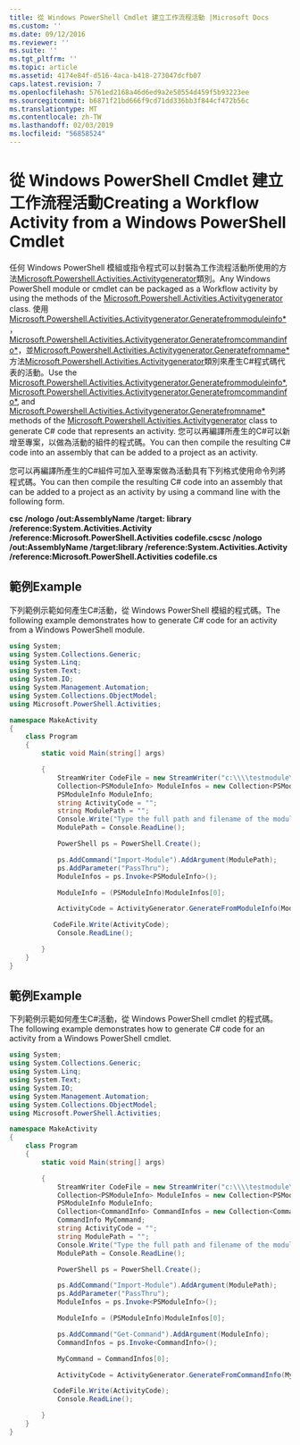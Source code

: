 ```yaml
---
title: 從 Windows PowerShell Cmdlet 建立工作流程活動 |Microsoft Docs
ms.custom: ''
ms.date: 09/12/2016
ms.reviewer: ''
ms.suite: ''
ms.tgt_pltfrm: ''
ms.topic: article
ms.assetid: 4174e84f-d516-4aca-b418-273047dcfb07
caps.latest.revision: 7
ms.openlocfilehash: 5761ed2168a46d6ed9a2e50554d459f5b93223ee
ms.sourcegitcommit: b6871f21bd666f9cd71dd336bb3f844cf472b56c
ms.translationtype: MT
ms.contentlocale: zh-TW
ms.lasthandoff: 02/03/2019
ms.locfileid: "56858524"
---
```

# <a name="creating-a-workflow-activity-from-a-windows-powershell-cmdlet"></a><span data-ttu-id="51650-102">從 Windows PowerShell Cmdlet 建立工作流程活動</span><span class="sxs-lookup"><span data-stu-id="51650-102">Creating a Workflow Activity from a Windows PowerShell Cmdlet</span></span>

<span data-ttu-id="51650-103">任何 Windows PowerShell 模組或指令程式可以封裝為工作流程活動所使用的方法[Microsoft.Powershell.Activities.Activitygenerator](/dotnet/api/Microsoft.PowerShell.Activities.ActivityGenerator)類別。</span><span class="sxs-lookup"><span data-stu-id="51650-103">Any Windows PowerShell module or cmdlet can be packaged as a Workflow activity by using the methods of the [Microsoft.Powershell.Activities.Activitygenerator](/dotnet/api/Microsoft.PowerShell.Activities.ActivityGenerator) class.</span></span> <span data-ttu-id="51650-104">使用[Microsoft.Powershell.Activities.Activitygenerator.Generatefrommoduleinfo\*](/dotnet/api/Microsoft.PowerShell.Activities.ActivityGenerator.GenerateFromModuleInfo)， [Microsoft.Powershell.Activities.Activitygenerator.Generatefromcommandinfo\*](/dotnet/api/Microsoft.PowerShell.Activities.ActivityGenerator.GenerateFromCommandInfo)，並[Microsoft.Powershell.Activities.Activitygenerator.Generatefromname\*](/dotnet/api/Microsoft.PowerShell.Activities.ActivityGenerator.GenerateFromName)方法[Microsoft.Powershell.Activities.Activitygenerator](/dotnet/api/Microsoft.PowerShell.Activities.ActivityGenerator)類別來產生C#程式碼代表的活動。</span><span class="sxs-lookup"><span data-stu-id="51650-104">Use the [Microsoft.Powershell.Activities.Activitygenerator.Generatefrommoduleinfo\*](/dotnet/api/Microsoft.PowerShell.Activities.ActivityGenerator.GenerateFromModuleInfo), [Microsoft.Powershell.Activities.Activitygenerator.Generatefromcommandinfo\*](/dotnet/api/Microsoft.PowerShell.Activities.ActivityGenerator.GenerateFromCommandInfo), and [Microsoft.Powershell.Activities.Activitygenerator.Generatefromname\*](/dotnet/api/Microsoft.PowerShell.Activities.ActivityGenerator.GenerateFromName) methods of the [Microsoft.Powershell.Activities.Activitygenerator](/dotnet/api/Microsoft.PowerShell.Activities.ActivityGenerator) class to generate C# code that represents an activity.</span></span> <span data-ttu-id="51650-105">您可以再編譯所產生的C#可以新增至專案，以做為活動的組件的程式碼。</span><span class="sxs-lookup"><span data-stu-id="51650-105">You can then compile the resulting C# code into an assembly that can be added to a project as an activity.</span></span>

<span data-ttu-id="51650-106">您可以再編譯所產生的C#組件可加入至專案做為活動具有下列格式使用命令列將程式碼。</span><span class="sxs-lookup"><span data-stu-id="51650-106">You can then compile the resulting C# code into an assembly that can be added to a project as an activity by using a command line with the following form.</span></span>

<span data-ttu-id="51650-107">**csc /nologo /out:AssemblyName /target: library /reference:System.Activities.Activity /reference:Microsoft.PowerShell.Activities codefile.cs**</span><span class="sxs-lookup"><span data-stu-id="51650-107">**csc /nologo /out:AssemblyName /target:library /reference:System.Activities.Activity /reference:Microsoft.PowerShell.Activities codefile.cs**</span></span>

## <a name="example"></a><span data-ttu-id="51650-108">範例</span><span class="sxs-lookup"><span data-stu-id="51650-108">Example</span></span>

<span data-ttu-id="51650-109">下列範例示範如何產生C#活動，從 Windows PowerShell 模組的程式碼。</span><span class="sxs-lookup"><span data-stu-id="51650-109">The following example demonstrates how to generate C# code for an activity from a Windows PowerShell module.</span></span>

```csharp
using System;
using System.Collections.Generic;
using System.Linq;
using System.Text;
using System.IO;
using System.Management.Automation;
using System.Collections.ObjectModel;
using Microsoft.PowerShell.Activities;

namespace MakeActivity
{
    class Program
    {
        static void Main(string[] args)

        {
            StreamWriter CodeFile = new StreamWriter("c:\\\\testmodule\\codefile.cs");
            Collection<PSModuleInfo> ModuleInfos = new Collection<PSModuleInfo> { };
            PSModuleInfo ModuleInfo;
            string ActivityCode = "";
            string ModulePath = "";
            Console.Write("Type the full path and filename of the module to process:");
            ModulePath = Console.ReadLine();

            PowerShell ps = PowerShell.Create();

            ps.AddCommand("Import-Module").AddArgument(ModulePath);
            ps.AddParameter("PassThru");
            ModuleInfos = ps.Invoke<PSModuleInfo>();

            ModuleInfo = (PSModuleInfo)ModuleInfos[0];

            ActivityCode = ActivityGenerator.GenerateFromModuleInfo(ModuleInfo, "MyNamespace").First<String>();

           CodeFile.Write(ActivityCode);
            Console.ReadLine();

        }
    }
}

```

## <a name="example"></a><span data-ttu-id="51650-110">範例</span><span class="sxs-lookup"><span data-stu-id="51650-110">Example</span></span>

<span data-ttu-id="51650-111">下列範例示範如何產生C#活動，從 Windows PowerShell cmdlet 的程式碼。</span><span class="sxs-lookup"><span data-stu-id="51650-111">The following example demonstrates how to generate C# code for an activity from a Windows PowerShell cmdlet.</span></span>

```csharp
using System;
using System.Collections.Generic;
using System.Linq;
using System.Text;
using System.IO;
using System.Management.Automation;
using System.Collections.ObjectModel;
using Microsoft.PowerShell.Activities;

namespace MakeActivity
{
    class Program
    {
        static void Main(string[] args)

        {
            StreamWriter CodeFile = new StreamWriter("c:\\\\testmodule\\codefile.cs");
            Collection<PSModuleInfo> ModuleInfos = new Collection<PSModuleInfo> { };
            PSModuleInfo ModuleInfo;
            Collection<CommandInfo> CommandInfos = new Collection<CommandInfo> { };
            CommandInfo MyCommand;
            string ActivityCode = "";
            string ModulePath = "";
            Console.Write("Type the full path and filename of the module to process:");
            ModulePath = Console.ReadLine();

            PowerShell ps = PowerShell.Create();

            ps.AddCommand("Import-Module").AddArgument(ModulePath);
            ps.AddParameter("PassThru");
            ModuleInfos = ps.Invoke<PSModuleInfo>();

            ModuleInfo = (PSModuleInfo)ModuleInfos[0];

            ps.AddCommand("Get-Command").AddArgument(ModuleInfo);
            CommandInfos = ps.Invoke<CommandInfo>();

            MyCommand = CommandInfos[0];

            ActivityCode = ActivityGenerator.GenerateFromCommandInfo(MyCommand, "MyNamespace");

           CodeFile.Write(ActivityCode);
            Console.ReadLine();

        }
    }
}

```
